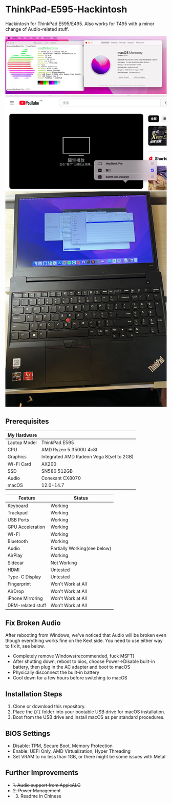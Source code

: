 # ThinkPad-E595-Hackintosh
 Hackintosh for ThinkPad E595/E495. Also works for T495 with a minor change of Audio-related stuff.
 
![macOS running](img/os.png)
![airplay](img/airplay.png)
![laptop](img/tp.jpg)



## Prerequisites
| **My Hardware**      |                      |
|----------------------|----------------------|
| Laptop Model         | ThinkPad E595        |
| CPU                  | AMD Ryzen 5 3500U 4c8t |
| Graphics             | Integrated AMD Radeon Vega 8(set to 2GB) |
| Wi-Fi Card           | AX200                |
| SSD                  | SN580 512GB          |
| Audio                | Conexant CX8070      |
| macOS   | 12.0-14.7 |

| **Feature**          | **Status**           |
|----------------------|----------------------|
| Keyboard              | Working              |
| Trackpad              | Working              |
| USB Ports             | Working              |
| GPU Acceleration      | Working              |
| Wi-Fi                | Working              |
| Bluetooth            | Working              |
| Audio                | Partially Working(see below)             |
| AirPlay              | Working              |
| Sidecar              | Not Working             |
| HDMI                 | Untested             |
| Type-C Display       | Untested             |
| Fingerprint          | Won't Work at All    |
| AirDrop              | Won't Work at All    |
| iPhone Mirroring     | Won't Work at All    |
| DRM-related stuff    | Won't Work at All    |


## Fix Broken Audio
After rebooting from Windows, we've noticed that Audio will be broken even though everything works fine on the Kext side. You need to use either way to fix it, see below.

- Completely remove Windows(recommended, fuck MSFT)
- After shutting down, reboot to bios, choose Power->Disable built-in battery, then plug in the AC adapter and boot to macOS
- Physically disconnect the built-in battery
- Cool down for a few hours before switching to macOS

## Installation Steps
1. Clone or download this repository.
2. Place the `EFI` folder into your bootable USB drive for macOS installation.
3. Boot from the USB drive and install macOS as per standard procedures.

## BIOS Settings
- Disable: TPM, Secure Boot, Memory Protection
- Enable: UEFI Only, AMD Virtualization, Hyper Threading
- Set VRAM to no less than 1GB, or there might be some issues with Metal

## Further Improvements
- ~~1. Audio support from AppleALC~~
- ~~2. Power Management~~
- 3. Readme in Chinese
